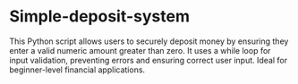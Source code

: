 # Simple-deposit-system
This Python script allows users to securely deposit money by ensuring they enter a valid numeric amount greater than zero. It uses a while loop for input validation, preventing errors and ensuring correct user input. Ideal for beginner-level financial applications.
